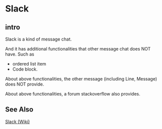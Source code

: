 # Slack
## intro
Slack is a kind of message chat. 

And it has additional functionalities that other message chat does NOT have. Such as

+ ordered list item
+ Code block.
  
About above functionalities, the other message (including Line, Message) does NOT provide.

About above functionalities, a forum stackoverflow also provides.

## See Also
[Slack (Wiki)](https://en.wikipedia.org/wiki/Slack_(software))

